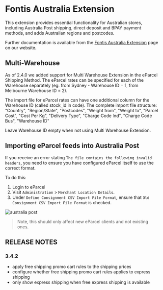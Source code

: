 Fontis Australia Extension
==========================

This extension provides essential functionality for Australian stores, including Australia Post shipping, direct deposit and BPAY payment methods, and adds Australian regions and postcodes.

Further documentation is available from the [Fontis Australia Extension](http://www.fontis.com.au/magento/extensions/australia) page on our website.

## Multi-Warehouse

As of 2.4.0 we added support for Multi Warehouse Extension in the eParcel Shipping Method. The eParcel rates can be specified for each of the Warehouse separately (eg. from Sydney - Warehouse ID = 1, from Melbourne Warehouse ID = 2).

The import file for eParcel rates can have one additional column for the Warehouse ID (called stock_id in code). The complete import file structure:
"Country", "Region/State", "Postcodes", "Weight from", "Weight to", "Parcel Cost", "Cost Per Kg", "Delivery Type", "Charge Code Ind", "Charge Code Bus", "Warehouse ID"

Leave Warehouse ID empty when not using Multi Warehouse Extension.

## Importing eParcel feeds into Australia Post

If you receive an error stating `The file contains the following invalid headers`, you need to ensure you have configured eParcel itself to use the correct format.

To do this:

1. Login to eParcel
2. Visit `Administration` > `Merchant Location Details`.
3. Under `Define Consignment CSV Import File Format`, ensure that `Old Consignment CSV Import File Format` is checked.

![australia post](https://cloud.githubusercontent.com/assets/181919/12737884/34a209dc-c9b0-11e5-9505-515994960078.png)

> Note, this should only affect new eParcel clients and not existing ones.

## RELEASE NOTES

### 3.4.2
- apply free shipping promo cart rules to the shipping prices
- configure whether free shipping promo cart rules applies to express shipping
- only show express shipping when free express shipping is available
